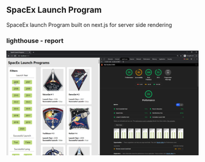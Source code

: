 ## SpacEx Launch Program

SpaceEx launch Program built on next.js for server side rendering


### lighthouse - report
![Image of lighthouse - report](./assets/lighthouse-report.png)